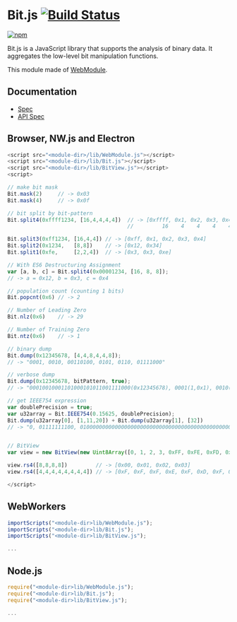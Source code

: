 # Bit.js [![Build Status](https://travis-ci.org/uupaa/Bit.js.svg)](https://travis-ci.org/uupaa/Bit.js)

[![npm](https://nodei.co/npm/uupaa.bit.js.svg?downloads=true&stars=true)](https://nodei.co/npm/uupaa.bit.js/)

Bit.js is a JavaScript library that supports the analysis of binary data. It aggregates the low-level bit manipulation functions.


This module made of [WebModule](https://github.com/uupaa/WebModule).

## Documentation
- [Spec](https://github.com/uupaa/Bit.js/wiki/)
- [API Spec](https://github.com/uupaa/Bit.js/wiki/Bit)

## Browser, NW.js and Electron

```js
<script src="<module-dir>/lib/WebModule.js"></script>
<script src="<module-dir>/lib/Bit.js"></script>
<script src="<module-dir>/lib/BitView.js"></script>
<script>

// make bit mask
Bit.mask(2)     // -> 0x03
Bit.mask(4)     // -> 0x0f

// bit split by bit-pattern
Bit.split4(0xffff1234, [16,4,4,4,4])  // -> [0xffff, 0x1, 0x2, 0x3, 0x4]
                                      //         16    4    4    4    4 bits

Bit.split3(0xff1234, [16,4,4]) // -> [0xff, 0x1, 0x2, 0x3, 0x4]
Bit.split2(0x1234,   [8,8])    // -> [0x12, 0x34]
Bit.split1(0xfe,     [2,2,4])  // -> [0x3, 0x3, 0xe]

// With ES6 Destructuring Assignment
var [a, b, c] = Bit.split4(0x00001234, [16, 8, 8]);
// -> a = 0x12, b = 0x3, c = 0x4

// population count (counting 1 bits)
Bit.popcnt(0x6) // -> 2

// Number of Leading Zero
Bit.nlz(0x6)    // -> 29

// Number of Training Zero
Bit.ntz(0x6)    // -> 1

// binary dump
Bit.dump(0x12345678, [4,4,8,4,4,8]);
// -> "0001, 0010, 00110100, 0101, 0110, 01111000"

// verbose dump
Bit.dump(0x12345678, bitPattern, true);
// -> "00010010001101000101011001111000(0x12345678), 0001(1,0x1), 0010(2,0x2), 00110100(52,0x34), 0101(5,0x5), 0110(6,0x6), 01111000(120,0x78)"

// get IEEE754 expression
var doublePrecision = true;
var u32array = Bit.IEEE754(0.15625, doublePrecision);
Bit.dump(u32array[0], [1,11,20]) + Bit.dump(u32array[1], [32])
// -> "0, 01111111100, 0100000000000000000000000000000000000000000000000000"


// BitView
var view = new BitView(new Uint8Array([0, 1, 2, 3, 0xFF, 0xFE, 0xFD, 0xFC]));

view.rs4([8,8,8,8])         // -> [0x00, 0x01, 0x02, 0x03]
view.rs4([4,4,4,4,4,4,4,4]) // -> [0xF, 0xF, 0xF, 0xE, 0xF, 0xD, 0xF, 0xC]

</script>
```

## WebWorkers

```js
importScripts("<module-dir>lib/WebModule.js");
importScripts("<module-dir>lib/Bit.js");
importScripts("<module-dir>lib/BitView.js");

...
```

## Node.js

```js
require("<module-dir>lib/WebModule.js");
require("<module-dir>lib/Bit.js");
require("<module-dir>lib/BitView.js");

...
```

